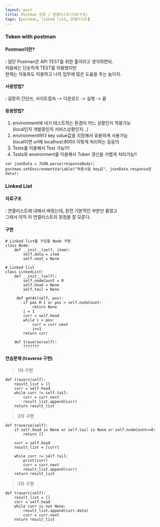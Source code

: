 ```yaml
---
layout: post
title: Postman 응용 / 연결리스트(자료구조)
tags: [postman, linked list, 연결리스트]
---
```


### Token with postman

#### Postman이란?

: 일단 Postman은 API TEST를 위한 툴이라고 생각하면되.  
  처음에는 단순하게 TEST를 이용했지만  
  현재는 자동화도 이용하고 나의 업무에 많은 도움을 주는 놈이지.
  
#### 사용방법?

: 굉장히 간단쓰, 사이트접속 -> 다운로드 -> 실행 -> 끝

#### 응용방법?

1. environment에 내가 테스트하는 환경이 어느 상황인지 적용가능  
    (local인지 개발중인지 서비스상황인지...)
2. environment마다 key value값을 지정해서 유용하게 사용가능  
    (local이면 url에 localhost:8000 이렇게 처리하는 등등!!)
3. Tests를 이용해서 Test 가능!!!!
4. Tests와 environment를 이용해서 Token 갱신을 가볍게 처리가능!!
```
var jsonData = JSON.parse(responseBody);
postman.setEnvironmentVariable("적용시킬 key값", jsonData.response된 data);
```

### Linked List

#### 자료구조
: 연결리스트에 대해서 배웠는데, 완전 기본적인 부분만 들었고  
  그래서 아직 이 연결리스트의 장점을 잘 모른다.
  
#### 구현

```
# Linked list를 구성할 Node 구현
class Node:
    def __init__(self, item):
        self.data = item
        self.next = None
        
# Linked list
class LinkedList:
    def __init__(self):
        self.nodeCount = 0
        self.head = None
        self.tail = None
     
     def getAt(self, pos):
        if pos M 1 or pos > self.nodeCount:
            return None
        i = 1
        curr = self.head
        while i < pos:
            curr = curr.next
            i+=1
        return curr
    
    def traverse(self):
        ???????
```

#### 연습문제 (traverse 구현)

> 1차 구현
```
def travers(self):
    result_list = []
    curr = self.head
    while curr != self.tail:
        curr = curr.next
        result_list.append(curr)
    return result_list
```

> 2차 구현
```
def traverse(self):
    if self.head is None or self.tail is None or self.nodeCount==0:
        return []
        
    curr = self.head
    result_list = [curr]
    
    while curr != self.tail:
        print(curr)
        curr = curr.next
        result_list.append(curr)
    return result_list
```

> 3차 구현
```
def travers(self):
    result_list = []
    curr = self.head
    while curr is not None:
        result_list.append(curr.data)
        curr = curr.next
    return result_list
```